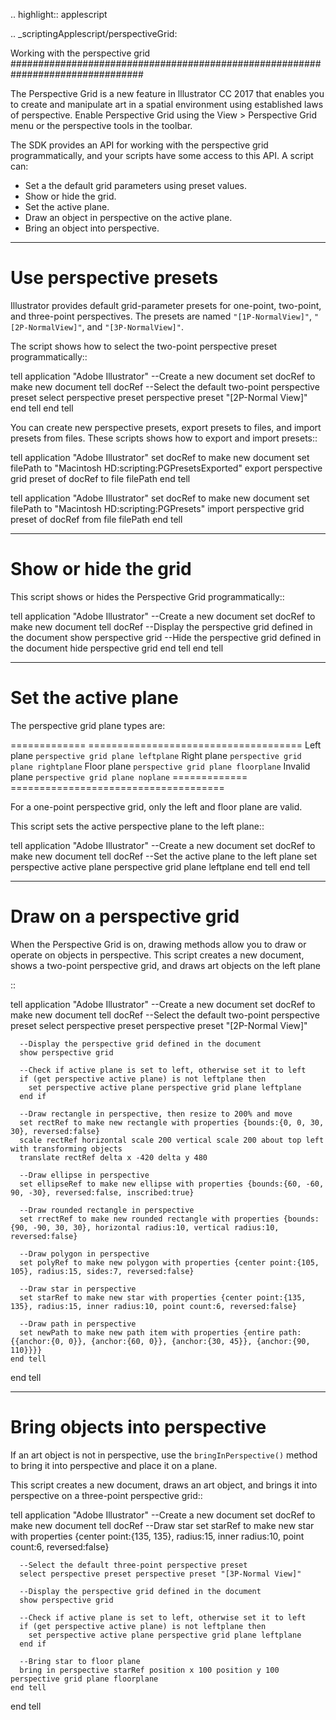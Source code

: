 .. highlight:: applescript

.. _scriptingApplescript/perspectiveGrid:

Working with the perspective grid
################################################################################

The Perspective Grid is a new feature in lllustrator CC 2017 that enables you to create and manipulate art in a spatial environment using established laws of perspective. Enable Perspective Grid using the View > Perspective Grid menu or the perspective tools in the toolbar.

The SDK provides an API for working with the perspective grid programmatically, and your scripts have some access to this API. A script can:

- Set a the default grid parameters using preset values.
- Show or hide the grid.
- Set the active plane.
- Draw an object in perspective on the active plane.
- Bring an object into perspective.

----

Use perspective presets
================================================================================

Illustrator provides default grid-parameter presets for one-point, two-point, and three-point perspectives. The presets are named ``"[1P-NormalView]"``, ``"[2P-NormalView]"``, and ``"[3P-NormalView]"``.

The script shows how to select the two-point perspective preset programmatically::

  tell application "Adobe Illustrator"
    --Create a new document
    set docRef to make new document
    tell docRef
      --Select the default two-point perspective preset
      select perspective preset perspective preset "[2P-Normal View]"
    end tell
  end tell

You can create new perspective presets, export presets to files, and import presets from files. These scripts shows how to export and import presets::

  tell application "Adobe Illustrator"
    set docRef to make new document
    set filePath to "Macintosh HD:scripting:PGPresetsExported"
    export perspective grid preset of docRef to file filePath
  end tell

  tell application "Adobe Illustrator"
    set docRef to make new document
    set filePath to "Macintosh HD:scripting:PGPresets"
    import perspective grid preset of docRef from file filePath
  end tell

----

Show or hide the grid
================================================================================

This script shows or hides the Perspective Grid programmatically::

  tell application "Adobe Illustrator"
    --Create a new document
    set docRef to make new document
    tell docRef
      --Display the perspective grid defined in the document
      show perspective grid
      --Hide the perspective grid defined in the document
      hide perspective grid
    end tell
  end tell

----

Set the active plane
================================================================================

The perspective grid plane types are:

=============  =====================================
Left plane     ``perspective grid plane leftplane``
Right plane    ``perspective grid plane rightplane``
Floor plane    ``perspective grid plane floorplane``
Invalid plane  ``perspective grid plane noplane``
=============  =====================================

For a one-point perspective grid, only the left and floor plane are valid.

This script sets the active perspective plane to the left plane::

  tell application "Adobe Illustrator"
    --Create a new document
    set docRef to make new document
    tell docRef
      --Set the active plane to the left plane
      set perspective active plane perspective grid plane leftplane
    end tell
  end tell

----

Draw on a perspective grid
================================================================================

When the Perspective Grid is on, drawing methods allow you to draw or operate on objects in perspective. This script creates a new document, shows a two-point perspective grid, and draws art objects on the left
plane

::

  tell application "Adobe Illustrator"
    --Create a new document
    set docRef to make new document
    tell docRef
      --Select the default two-point perspective preset
      select perspective preset perspective preset "[2P-Normal View]"

      --Display the perspective grid defined in the document
      show perspective grid

      --Check if active plane is set to left, otherwise set it to left
      if (get perspective active plane) is not leftplane then
        set perspective active plane perspective grid plane leftplane
      end if

      --Draw rectangle in perspective, then resize to 200% and move
      set rectRef to make new rectangle with properties {bounds:{0, 0, 30, 30}, reversed:false}
      scale rectRef horizontal scale 200 vertical scale 200 about top left with transforming objects
      translate rectRef delta x -420 delta y 480

      --Draw ellipse in perspective
      set ellipseRef to make new ellipse with properties {bounds:{60, -60, 90, -30}, reversed:false, inscribed:true}

      --Draw rounded rectangle in perspective
      set rrectRef to make new rounded rectangle with properties {bounds:{90, -90, 30, 30}, horizontal radius:10, vertical radius:10, reversed:false}

      --Draw polygon in perspective
      set polyRef to make new polygon with properties {center point:{105, 105}, radius:15, sides:7, reversed:false}

      --Draw star in perspective
      set starRef to make new star with properties {center point:{135, 135}, radius:15, inner radius:10, point count:6, reversed:false}

      --Draw path in perspective
      set newPath to make new path item with properties {entire path:{{anchor:{0, 0}}, {anchor:{60, 0}}, {anchor:{30, 45}}, {anchor:{90, 110}}}}
    end tell
  end tell

----

Bring objects into perspective
================================================================================

If an art object is not in perspective, use the ``bringInPerspective()`` method to bring it into perspective and place it on a plane.

This script creates a new document, draws an art object, and brings it into perspective on a three-point perspective grid::

  tell application "Adobe Illustrator"
    --Create a new document
    set docRef to make new document
    tell docRef
      --Draw star
      set starRef to make new star with properties {center point:{135, 135}, radius:15, inner radius:10, point count:6, reversed:false}

      --Select the default three-point perspective preset
      select perspective preset perspective preset "[3P-Normal View]"

      --Display the perspective grid defined in the document
      show perspective grid

      --Check if active plane is set to left, otherwise set it to left
      if (get perspective active plane) is not leftplane then
        set perspective active plane perspective grid plane leftplane
      end if

      --Bring star to floor plane
      bring in perspective starRef position x 100 position y 100 perspective grid plane floorplane
    end tell
  end tell
